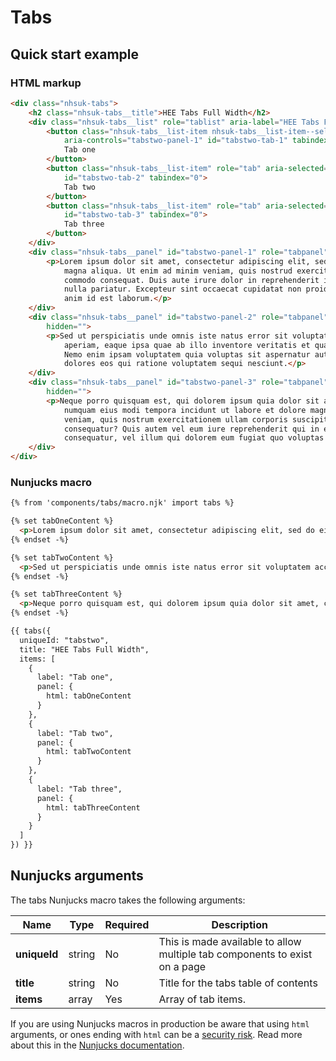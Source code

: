 # Tabs

## Quick start example

### HTML markup

```html
<div class="nhsuk-tabs">
    <h2 class="nhsuk-tabs__title">HEE Tabs Full Width</h2>
    <div class="nhsuk-tabs__list" role="tablist" aria-label="HEE Tabs Full Width" data-module="nhsuk-tabs">
        <button class="nhsuk-tabs__list-item nhsuk-tabs__list-item--selected" role="tab" aria-selected="true"
            aria-controls="tabstwo-panel-1" id="tabstwo-tab-1" tabindex="0">
            Tab one
        </button>
        <button class="nhsuk-tabs__list-item" role="tab" aria-selected="false" aria-controls="tabstwo-panel-2"
            id="tabstwo-tab-2" tabindex="0">
            Tab two
        </button>
        <button class="nhsuk-tabs__list-item" role="tab" aria-selected="false" aria-controls="tabstwo-panel-3"
            id="tabstwo-tab-3" tabindex="0">
            Tab three
        </button>
    </div>
    <div class="nhsuk-tabs__panel" id="tabstwo-panel-1" role="tabpanel" tabindex="0" aria-labelledby="tabstwo-tab-1">
        <p>Lorem ipsum dolor sit amet, consectetur adipiscing elit, sed do eiusmod tempor incididunt ut labore et dolore
            magna aliqua. Ut enim ad minim veniam, quis nostrud exercitation ullamco laboris nisi ut aliquip ex ea
            commodo consequat. Duis aute irure dolor in reprehenderit in voluptate velit esse cillum dolore eu fugiat
            nulla pariatur. Excepteur sint occaecat cupidatat non proident, sunt in culpa qui officia deserunt mollit
            anim id est laborum.</p>
    </div>
    <div class="nhsuk-tabs__panel" id="tabstwo-panel-2" role="tabpanel" tabindex="0" aria-labelledby="tabstwo-tab-2"
        hidden="">
        <p>Sed ut perspiciatis unde omnis iste natus error sit voluptatem accusantium doloremque laudantium, totam rem
            aperiam, eaque ipsa quae ab illo inventore veritatis et quasi architecto beatae vitae dicta sunt explicabo.
            Nemo enim ipsam voluptatem quia voluptas sit aspernatur aut odit aut fugit, sed quia consequuntur magni
            dolores eos qui ratione voluptatem sequi nesciunt.</p>
    </div>
    <div class="nhsuk-tabs__panel" id="tabstwo-panel-3" role="tabpanel" tabindex="0" aria-labelledby="tabstwo-tab-3"
        hidden="">
        <p>Neque porro quisquam est, qui dolorem ipsum quia dolor sit amet, consectetur, adipisci velit, sed quia non
            numquam eius modi tempora incidunt ut labore et dolore magnam aliquam quaerat voluptatem. Ut enim ad minima
            veniam, quis nostrum exercitationem ullam corporis suscipit laboriosam, nisi ut aliquid ex ea commodi
            consequatur? Quis autem vel eum iure reprehenderit qui in ea voluptate velit esse quam nihil molestiae
            consequatur, vel illum qui dolorem eum fugiat quo voluptas nulla pariatur?</p>
    </div>
</div>
```

### Nunjucks macro

```html
{% from 'components/tabs/macro.njk' import tabs %}

{% set tabOneContent %}
  <p>Lorem ipsum dolor sit amet, consectetur adipiscing elit, sed do eiusmod tempor incididunt ut labore et dolore magna aliqua. Ut enim ad minim veniam, quis nostrud exercitation ullamco laboris nisi ut aliquip ex ea commodo consequat. Duis aute irure dolor in reprehenderit in voluptate velit esse cillum dolore eu fugiat nulla pariatur. Excepteur sint occaecat cupidatat non proident, sunt in culpa qui officia deserunt mollit anim id est laborum.</p>        
{% endset -%}

{% set tabTwoContent %}
  <p>Sed ut perspiciatis unde omnis iste natus error sit voluptatem accusantium doloremque laudantium, totam rem aperiam, eaque ipsa quae ab illo inventore veritatis et quasi architecto beatae vitae dicta sunt explicabo. Nemo enim ipsam voluptatem quia voluptas sit aspernatur aut odit aut fugit, sed quia consequuntur magni dolores eos qui ratione voluptatem sequi nesciunt.</p>        
{% endset -%}

{% set tabThreeContent %}
  <p>Neque porro quisquam est, qui dolorem ipsum quia dolor sit amet, consectetur, adipisci velit, sed quia non numquam eius modi tempora incidunt ut labore et dolore magnam aliquam quaerat voluptatem. Ut enim ad minima veniam, quis nostrum exercitationem ullam corporis suscipit laboriosam, nisi ut aliquid ex ea commodi consequatur? Quis autem vel eum iure reprehenderit qui in ea voluptate velit esse quam nihil molestiae consequatur, vel illum qui dolorem eum fugiat quo voluptas nulla pariatur?</p>        
{% endset -%}

{{ tabs({
  uniqueId: "tabstwo",
  title: "HEE Tabs Full Width",
  items: [
    {
      label: "Tab one",
      panel: {
        html: tabOneContent
      }
    },
    {
      label: "Tab two",
      panel: {
        html: tabTwoContent
      }
    },
    {
      label: "Tab three",
      panel: {
        html: tabThreeContent
      }
    }
  ]
}) }}
```

## Nunjucks arguments

The tabs Nunjucks macro takes the following arguments:

| Name           | Type     | Required  | Description  |
| -----------------------|------------|-----------|--------------|
| **uniqueId** | string | No | This is made available to allow multiple tab components to exist on a page |
| **title** | string | No | Title for the tabs table of contents |
| **items** | array | Yes | Array of tab items. |

If you are using Nunjucks macros in production be aware that using `html` arguments, or ones ending with `html` can be a [security risk](https://developer.mozilla.org/en-US/docs/Glossary/Cross-site_scripting). Read more about this in the [Nunjucks documentation](https://mozilla.github.io/nunjucks/api.html#user-defined-templates-warning).

